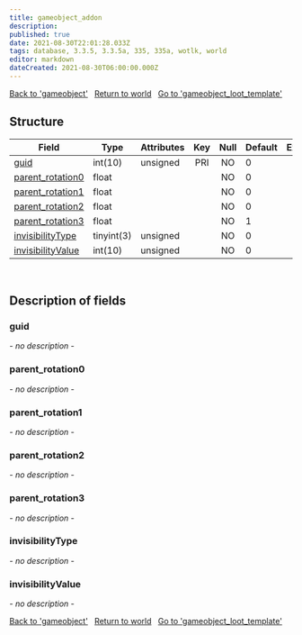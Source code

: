 ```yaml
---
title: gameobject_addon
description: 
published: true
date: 2021-08-30T22:01:28.033Z
tags: database, 3.3.5, 3.3.5a, 335, 335a, wotlk, world
editor: markdown
dateCreated: 2021-08-30T06:00:00.000Z
---
```


<a href="https://trinitycore.info/en/database/335/world/gameobject" class="mt-5 v-btn v-btn--depressed v-btn--flat v-btn--outlined theme--light v-size--default darkblue--text text--lighten-3"><span class="v-btn__content"><i aria-hidden="true" class="v-icon notranslate v-icon--left mdi mdi-arrow-left theme--light"></i><span>Back to 'gameobject'</span></span></a>&nbsp;&nbsp;&nbsp;<a href="https://trinitycore.info/en/database/335/world/home" class="mt-5 v-btn v-btn--depressed v-btn--flat v-btn--outlined theme--light v-size--default darkblue--text text--lighten-3"><span class="v-btn__content"><i aria-hidden="true" class="v-icon notranslate v-icon--left mdi mdi-home-outline theme--light"></i><span>Return to world</span></span></a>&nbsp;&nbsp;&nbsp;<a href="https://trinitycore.info/en/database/335/world/gameobject_loot_template" class="mt-5 v-btn v-btn--depressed v-btn--flat v-btn--outlined theme--light v-size--default darkblue--text text--lighten-3"><span class="v-btn__content"><span>Go to 'gameobject_loot_template'</span><i aria-hidden="true" class="v-icon notranslate v-icon--right mdi mdi-arrow-right theme--light"></i></span></a>

## Structure

| Field | Type | Attributes | Key | Null | Default | Extra | Comment |
| --- | --- | --- | :---: | :---: | --- | --- | --- |
| [guid](#guid) | int(10) | unsigned | PRI | NO | 0 |  |  |
| [parent_rotation0](#parent_rotation0) | float |  |  | NO | 0 |  |  |
| [parent_rotation1](#parent_rotation1) | float |  |  | NO | 0 |  |  |
| [parent_rotation2](#parent_rotation2) | float |  |  | NO | 0 |  |  |
| [parent_rotation3](#parent_rotation3) | float |  |  | NO | 1 |  |  |
| [invisibilityType](#invisibilitytype) | tinyint(3) | unsigned |  | NO | 0 |  |  |
| [invisibilityValue](#invisibilityvalue) | int(10) | unsigned |  | NO | 0 |  |  |
&nbsp;
## Description of fields

### guid
*- no description -*
&nbsp;

### parent_rotation0
*- no description -*
&nbsp;

### parent_rotation1
*- no description -*
&nbsp;

### parent_rotation2
*- no description -*
&nbsp;

### parent_rotation3
*- no description -*
&nbsp;

### invisibilityType
*- no description -*
&nbsp;

### invisibilityValue
*- no description -*
&nbsp;

<a href="https://trinitycore.info/en/database/335/world/gameobject" class="mt-5 v-btn v-btn--depressed v-btn--flat v-btn--outlined theme--light v-size--default darkblue--text text--lighten-3"><span class="v-btn__content"><i aria-hidden="true" class="v-icon notranslate v-icon--left mdi mdi-arrow-left theme--light"></i><span>Back to 'gameobject'</span></span></a>&nbsp;&nbsp;&nbsp;<a href="https://trinitycore.info/en/database/335/world/home" class="mt-5 v-btn v-btn--depressed v-btn--flat v-btn--outlined theme--light v-size--default darkblue--text text--lighten-3"><span class="v-btn__content"><i aria-hidden="true" class="v-icon notranslate v-icon--left mdi mdi-home-outline theme--light"></i><span>Return to world</span></span></a>&nbsp;&nbsp;&nbsp;<a href="https://trinitycore.info/en/database/335/world/gameobject_loot_template" class="mt-5 v-btn v-btn--depressed v-btn--flat v-btn--outlined theme--light v-size--default darkblue--text text--lighten-3"><span class="v-btn__content"><span>Go to 'gameobject_loot_template'</span><i aria-hidden="true" class="v-icon notranslate v-icon--right mdi mdi-arrow-right theme--light"></i></span></a>

